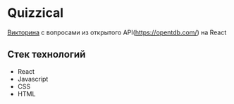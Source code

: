 # Quizzical

[Викторина](https://julia-fedulova.github.io/quizzical/) с вопросами из открытого API(https://opentdb.com/) на React

## Стек технологий

- React
- Javascript
- CSS
- HTML
